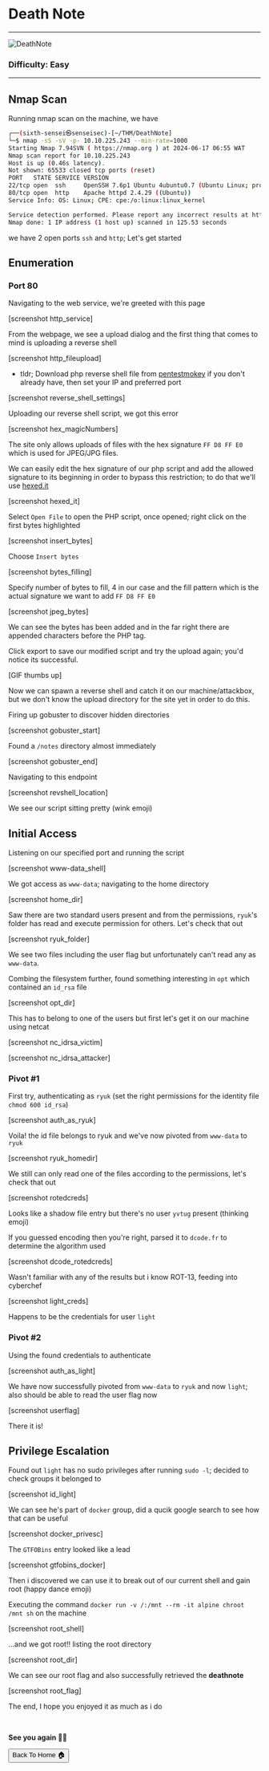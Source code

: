 # Death Note

***
![DeathNote](https://tryhackme-images.s3.amazonaws.com/room-icons/65502078fb62b5529c5bd957-1718426866099)

### Difficulty: Easy

***

## Nmap Scan

Running nmap scan on the machine, we have

```bash
┌──(sixth-sensei㉿senseisec)-[~/THM/DeathNote]
└─$ nmap -sS -sV -p- 10.10.225.243 --min-rate=1000
Starting Nmap 7.94SVN ( https://nmap.org ) at 2024-06-17 06:55 WAT
Nmap scan report for 10.10.225.243
Host is up (0.46s latency).
Not shown: 65533 closed tcp ports (reset)
PORT   STATE SERVICE VERSION
22/tcp open  ssh     OpenSSH 7.6p1 Ubuntu 4ubuntu0.7 (Ubuntu Linux; protocol 2.0)
80/tcp open  http    Apache httpd 2.4.29 ((Ubuntu))
Service Info: OS: Linux; CPE: cpe:/o:linux:linux_kernel

Service detection performed. Please report any incorrect results at https://nmap.org/submit/ .
Nmap done: 1 IP address (1 host up) scanned in 125.53 seconds

```
we have 2 open ports `ssh` and `http`; Let's get started

## Enumeration

### Port 80

Navigating to the web service, we're greeted with this page

[screenshot http_service]

From the webpage, we see a upload dialog and the first thing that comes to mind is uploading a reverse shell

[screenshot http_fileupload]

- tldr; Download php reverse shell file from [pentestmokey](http://pentestmonkey.net/tools/web-shells/php-reverse-shell) if you don't already have, then set your IP and preferred port

[screenshot reverse_shell_settings]

Uploading our reverse shell script, we got this error

[screenshot hex_magicNumbers]

The site only allows uploads of files with the hex signature `FF D8 FF E0` which is used for JPEG/JPG files.

We can easily edit the hex signature of our php script and add the allowed signature to its beginning in order to bypass this restriction; to do that we'll use [hexed.it](https://hexed.it)

[screenshot hexed_it]

Select `Open File` to open the PHP script, once opened; right click on the first bytes highlighted

[screenshot insert_bytes]

Choose `Insert bytes` 

[screenshot bytes_filling]

Specify number of bytes to fill, 4 in our case and the fill pattern which is the actual signature we want to add `FF D8 FF E0`

[screenshot jpeg_bytes]

We can see the bytes has been added and in the far right there are appended characters before the PHP tag.

Click export to save our modified script and try the upload again; you'd notice its successful.

[GIF thumbs up]

Now we can spawn a reverse shell and catch it on our machine/attackbox, but we don't know the upload directory for the site yet in order to do this.

Firing up gobuster to discover hidden directories

[screenshot gobuster_start]

Found a `/notes` directory almost immediately

[screenshot gobuster_end]

Navigating to this endpoint

[screenshot revshell_location]

We see our script sitting pretty (wink emoji)

## Initial Access
Listening on our specified port and running the script

[screenshot www-data_shell]

We got access as `www-data`; navigating to the home directory

[screenshot home_dir]

Saw there are two standard users present and from the permissions, `ryuk`'s folder has read and execute permission for others. Let's check that out

[screenshot ryuk_folder]

We see two files including the user flag but unfortunately can't read any as `www-data`.

Combing the filesystem further, found something interesting in `opt` which contained an `id_rsa` file

[screenshot opt_dir]

This has to belong to one of the users but first let's get it on our machine using netcat

[screenshot nc_idrsa_victim]

[screenshot nc_idrsa_attacker]

### Pivot #1

First try, authenticating as `ryuk` (set the right permissions for the identity file `chmod 600 id_rsa`)

[screenshot auth_as_ryuk]

Voila! the id file belongs to ryuk and we've now pivoted from `www-data` to `ryuk`

[screenshot ryuk_homedir]

We still can only read one of the files according to the permissions, let's check that out

[screenshot rotedcreds]

Looks like a shadow file entry but there's no user `yvtug` present (thinking emoji)

If you guessed encoding then you're right, parsed it to `dcode.fr` to determine the algorithm used

[screenshot dcode_rotedcreds]

Wasn't familiar with any of the results but i know ROT-13, feeding into cyberchef

[screenshot light_creds]

Happens to be the credentials for user `light`

### Pivot #2

Using the found credentials to authenticate

[screenshot auth_as_light]

We have now successfully pivoted from `www-data` to `ryuk` and now `light`; also should be able to read the user flag now

[screenshot userflag]

There it is!

## Privilege Escalation
Found out `light` has no sudo privileges after running `sudo -l`; decided to check groups it belonged to

[screenshot id_light]

We can see he's part of `docker` group, did a qucik google search to see how that can be useful

[screenshot docker_privesc]

The `GTFOBins` entry looked like a lead

[screenshot gtfobins_docker]

Then i discovered we can use it to break out of our current shell and gain root (happy dance emoji)

Executing the command `docker run -v /:/mnt --rm -it alpine chroot /mnt sh` on the machine

[screenshot root_shell]

...and we got root!! listing the root directory

[screenshot root_dir]

We can see our root flag and also successfully retrieved the **deathnote**

[screenshot root_flag]

The end, I hope you enjoyed it as much as i do

<br>

**See you again 👋🏽**


<button onclick="window.location.href='https://sixth-sensei.github.io';">Back To Home 🏠</button>